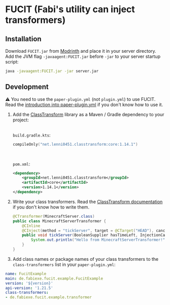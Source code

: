 # FUCIT (Fabi's utility can inject transformers)

## Installation
Download `FUCIT.jar` from [Modrinth](https://modrinth.com/plugin/fucit) and place it in your server directory.
Add the JVM flag `-javaagent:FUCIT.jar` before `-jar` to your server startup script:
```bash
java -javaagent:FUCIT.jar -jar server.jar
```

## Development
⚠ You need to use the `paper-plugin.yml` (not `plugin.yml`) to use FUCIT.
Read the [introduction into paper-plugin.yml](https://docs.papermc.io/paper/dev/getting-started/paper-plugins) if you don't know how to use it.

1. Add the [ClassTransform](https://github.com/Lenni0451/ClassTransform) library as a Maven / Gradle dependency to your project:<br><br>

    `build.gradle.kts`:
    ```kotlin
    compileOnly("net.lenni0451.classtransform:core:1.14.1")
    ```
     <br>

    `pom.xml`:
    ```xml
    <dependency>
        <groupId>net.lenni0451.classtransform</groupId>
        <artifactId>core</artifactId>
        <version>1.14.1</version>
    </dependency>
    ```

2. Write your class transformers.
   Read the [ClassTransform documentation](https://github.com/Lenni0451/ClassTransform/wiki) if you don't know how to write them.
    ```java
    @CTransformer(MinecraftServer.class)
    public class MinecraftServerTransformer {
        @CInline
        @CInject(method = "tickServer", target = @CTarget("HEAD"), cancellable = true)
        public void tickServer(BooleanSupplier hasTimeLeft, InjectionCallback callback) {
            System.out.println("Hello from MinecraftServerTransformer!");
        }
    }
    ```

3. Add class names or package names of your class transformers to the `class-transformers` list in your `paper-plugin.yml`:
```yaml
name: FucitExample
main: de.fabiexe.fucit.example.FucitExample
version: '${version}'
api-version: '1.21.5'
class-transformers:
- de.fabiexe.fucit.example.transformer
```
